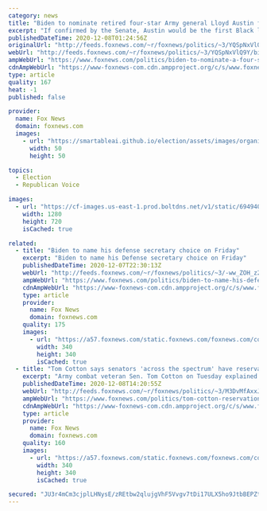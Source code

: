 ```yaml
---
category: news
title: "Biden to nominate retired four-star Army general Lloyd Austin for secretary of defense"
excerpt: "If confirmed by the Senate, Austin would be the first Black leader of the Pentagon."
publishedDateTime: 2020-12-08T01:24:56Z
originalUrl: "http://feeds.foxnews.com/~r/foxnews/politics/~3/YQSpNxVlQ9Y/biden-to-nominate-a-four-star-army-general-for-secretary-of-defense"
webUrl: "http://feeds.foxnews.com/~r/foxnews/politics/~3/YQSpNxVlQ9Y/biden-to-nominate-a-four-star-army-general-for-secretary-of-defense"
ampWebUrl: "https://www.foxnews.com/politics/biden-to-nominate-a-four-star-army-general-for-secretary-of-defense.amp"
cdnAmpWebUrl: "https://www-foxnews-com.cdn.ampproject.org/c/s/www.foxnews.com/politics/biden-to-nominate-a-four-star-army-general-for-secretary-of-defense.amp"
type: article
quality: 167
heat: -1
published: false

provider:
  name: Fox News
  domain: foxnews.com
  images:
    - url: "https://smartableai.github.io/election/assets/images/organizations/foxnews.com-50x50.jpg"
      width: 50
      height: 50

topics:
  - Election
  - Republican Voice

images:
  - url: "https://cf-images.us-east-1.prod.boltdns.net/v1/static/694940094001/85337bb5-204b-463b-9f43-f1f0206fb7ef/77ef1044-1d52-4fd1-9090-96ae52c81ed9/1280x720/match/image.jpg"
    width: 1280
    height: 720
    isCached: true

related:
  - title: "Biden to name his defense secretary choice on Friday"
    excerpt: "Biden to name his Defense secretary choice on Friday"
    publishedDateTime: 2020-12-07T22:30:13Z
    webUrl: "http://feeds.foxnews.com/~r/foxnews/politics/~3/-ww_ZOH_z2Y/biden-to-name-his-defense-secretary-choice-on-friday"
    ampWebUrl: "https://www.foxnews.com/politics/biden-to-name-his-defense-secretary-choice-on-friday.amp"
    cdnAmpWebUrl: "https://www-foxnews-com.cdn.ampproject.org/c/s/www.foxnews.com/politics/biden-to-name-his-defense-secretary-choice-on-friday.amp"
    type: article
    provider:
      name: Fox News
      domain: foxnews.com
    quality: 175
    images:
      - url: "https://a57.foxnews.com/static.foxnews.com/foxnews.com/content/uploads/2019/03/340/340/PaulSteinhauser.jpg?ve=1&tl=1"
        width: 340
        height: 340
        isCached: true
  - title: "Tom Cotton says senators 'across the spectrum' have reservations about Biden's defense secretary pick"
    excerpt: "Army combat veteran Sen. Tom Cotton on Tuesday explained his “reservations” with President-elect Joe Biden’s expected choice to serve as secretary of defense in his administration."
    publishedDateTime: 2020-12-08T14:20:55Z
    webUrl: "http://feeds.foxnews.com/~r/foxnews/politics/~3/M3DvMfAxxJw/tom-cotton-reservations-biden-secretary-defense-lloyd-austin"
    ampWebUrl: "https://www.foxnews.com/politics/tom-cotton-reservations-biden-secretary-defense-lloyd-austin.amp"
    cdnAmpWebUrl: "https://www-foxnews-com.cdn.ampproject.org/c/s/www.foxnews.com/politics/tom-cotton-reservations-biden-secretary-defense-lloyd-austin.amp"
    type: article
    provider:
      name: Fox News
      domain: foxnews.com
    quality: 160
    images:
      - url: "https://a57.foxnews.com/static.foxnews.com/foxnews.com/content/uploads/2020/10/340/340/Talia-Kaplan.jpg?ve=1&tl=1"
        width: 340
        height: 340
        isCached: true

secured: "JU3r4mCm3cjplLHNysE/zREtbw2qlujgVhF5Vvgv7tDi17ULX5ho9JtbBEPZt/kjSLD8zNs8btuaifUb8WEPgIwK0LumUNKNibMhVZbd0njS+Q9hYDP0H6+8RRhneipsK+WNvFfpzWvlZBu/vksSrPKkzoNpM+VMLEbIxpNxb7gHtDElyejZ8dv+UokiGjRlM6jbwWM4NX2k43qzsTimSlIA6YzgUfWwmwM/P07XwES0EvHkFpSQQh4K8dkYCUyNdpsYuuYID6X+CFPQ58iQzGKWsz19W6YrDkmBVYTreVM7Sdj1dxI2WsxvMw1QEWSjrGP82dFaRouYQFT+F5V1km6SGc49bMZoq3579gAH4+s=;Z1+f00ItAjb3/hSLvU6poA=="
---
```


